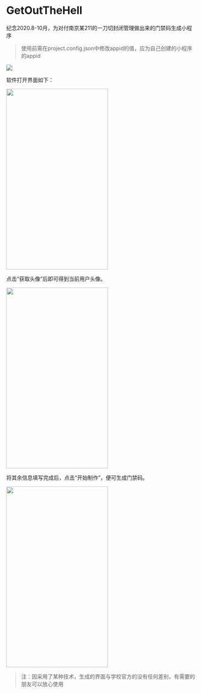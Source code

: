 # GetOutTheHell
纪念2020.8-10月，为对付南京某211的一刀切封闭管理做出来的门禁码生成小程序

> 使用前需在project.config.json中修改appid的值，应为自己创建的小程序的appid

![](https://github.com/Ricky-Chu/GetOutTheHell/blob/master/image-appid.png)

软件打开界面如下： 

<img width="270" height="480" src="https://github.com/Ricky-Chu/GetOutTheHell/blob/master/image-index.png"/>

点击“获取头像”后即可得到当前用户头像。

<img width="270" height="480" src="https://github.com/Ricky-Chu/GetOutTheHell/blob/master/image-face.png"/>

将其余信息填写完成后，点击“开始制作”，便可生成门禁码。

<img width="270" height="480" src="https://github.com/Ricky-Chu/GetOutTheHell/blob/master/image-result.png"/>

> 注：因采用了某种技术，生成的界面与学校官方的没有任何差别，有需要的朋友可以放心使用
